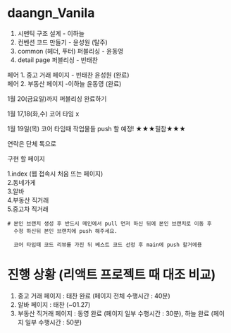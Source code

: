 ﻿# daangn_Vanila

1. 시맨틱 구조 설계 - 이하늘
2. 컨벤션 코드 만들기 - 윤성원 (탈주)
3. common (헤더, 푸터) 퍼블리싱 - 윤동영
4. detail page 퍼블리싱 - 빈태찬

페어 1. 중고 거래 페이지 - 빈태찬 윤성원 (완료)<br>
페어 2. 부동산 페이지 -이하늘 윤동영 (완료)

1월 20(금요일)까지 퍼블리싱 완료하기<br>

1월 17,18(화,수) 코어 타임 x <br>

1월 19일(목) 코어 타임때 작업물들 push 할 예정! ★★★필참★★★<br>

연락은 단체 톡으로<br>

구현 할 페이지

1.index (웹 접속시 처음 뜨는 페이지)<br> 2.동네가게 <br>3.알바 <br>4.부동산 직거래 <br>5.중고차 직거래

    # 본인 브랜치 생성 후 반드시 메인에서 pull 먼저 하신 뒤에 본인 브랜치로 이동 후
      수정 하신뒤 본인 브랜치에 push 해주세요.

      코어 타임때 코드 리뷰를 가진 뒤 베스트 코드 선정 후 main에 push 할거에용

# 진행 상황 (리액트 프로젝트 때 대조 비교)

1. 중고 거래 페이지 : 태찬 완료 (페이지 전체 수행시간 : 40분)
2. 알바 페이지 : 태찬 (~01.27)
3. 부동산 직거래 페이지 : 동영 완료 (페이지 일부 수행시간 : 30분), 하늘 완료 (페이지 일부 수행시간 : 50분)
